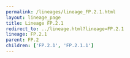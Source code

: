 ```yaml
---
permalink: /lineages/lineage_FP.2.1.html
layout: lineage_page
title: Lineage FP.2.1
redirect_to: ../lineage.html?lineage=FP.2.1
lineage: FP.2.1
parent: FP.2
children: ['FP.2.1', 'FP.2.1.1']
---
```

